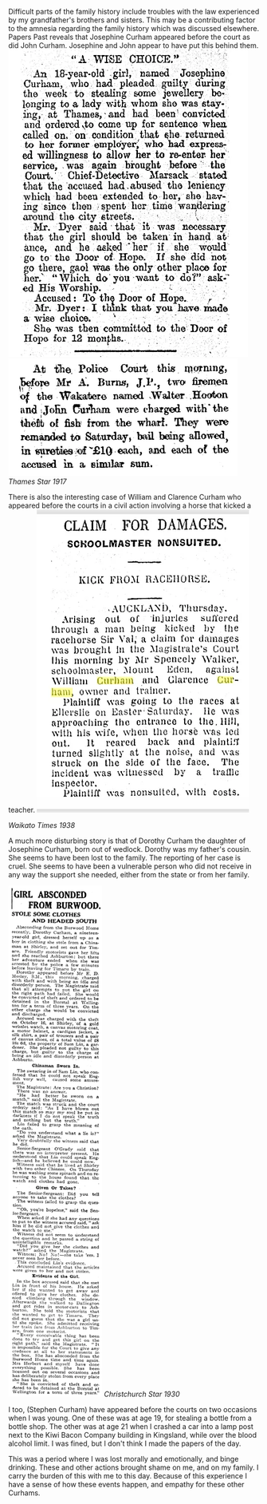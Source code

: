 Difficult parts of the family history include troubles with the law experienced by my grandfather's brothers and sisters. This may be a contributing factor to the amnesia regarding the family history which was discussed elsewhere. Papers Past reveals that Josephine Curham appeared before the court  as did  John Curham. Josephine and John appear to have put this behind them. 
![](../../assets/Curham_in_the_courts.webp)
![](../../assets/Curham_in_the_courts-1.webp)
*Thames Star 1917*


There is also the interesting case of William and Clarence Curham who appeared before the courts in a civil action involving a horse that kicked a teacher. 
![](../../assets/Curham_in_the_courts-2.webp)

*Waikato Times 1938*

A much more disturbing story is that of Dorothy Curham the daughter of Josephine Curham, born out of wedlock. Dorothy was my father's cousin. She seems to have been lost to the family. The reporting of her case is cruel. She seems to have been a vulnerable person who did not receive in any way the support she needed, either from the state or from her family.

![](../../assets/Curham_in_the_courts-3.webp)
*Christchurch Star 1930*

I too, (Stephen Curham) have appeared before the courts on two occasions when I was young. One of these was at age 19, for stealing a bottle from a bottle shop. The other was at age 21 when I crashed a car into a lamp post next to the Kiwi Bacon Company building in Kingsland, while over the blood alcohol limit. I was fined, but I don't think I made the papers of the day. 

This was a period where I was lost morally and emotionally, and binge drinking. These and other actions brought shame on me, and on my family. I carry the burden of this with me to this day. Because of this experience I have a sense of how these events happen, and empathy for these other Curhams.
